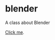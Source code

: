# blender
A class about Blender

[Click me](https://cdn.rawgit.com/vicente-gonzalez-ruiz/blender/master/index.html).
